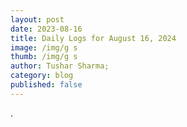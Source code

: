 ```yaml
---
layout: post
date: 2023-08-16
title: Daily Logs for August 16, 2024
image: /img/g s
thumb: /img/g s
author: Tushar Sharma;
category: blog
published: false
---
```


.<!-- truncate_here -->
